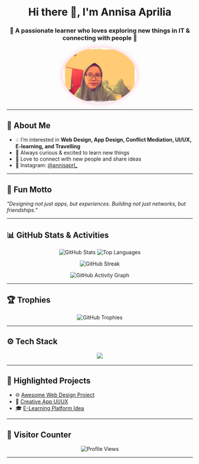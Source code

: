<!-- Profile README for GitHub -->

<!-- Banner / Header -->
<h1 align="center">Hi there 👋, I'm Annisa Aprilia</h1>
<h3 align="center">🌸 A passionate learner who loves exploring new things in IT & connecting with people 🤝</h3>

<!-- Profile Picture -->
<p align="center">
  <img src="annisa1.jpg" alt="Annisa Aprilia" width="200" style="border-radius:50%; box-shadow: 0 0 15px pink;" />
</p>

---

## 🌟 About Me  
- 💡 I’m interested in **Web Design, App Design, Conflict Mediation, UI/UX, E-learning, and Travelling**  
- 🌱 Always curious & excited to learn new things  
- 💬 Love to connect with new people and share ideas  
- 📸 Instagram: [@annisaprl_](https://instagram.com/annisaprl_)  

---

## 🔮 Fun Motto  
*"Designing not just apps, but experiences. Building not just networks, but friendships."*

---

## 📊 GitHub Stats & Activities  

<p align="center">
  <!-- Profile Stats -->
  <img src="https://github-readme-stats.vercel.app/api?username=annisaaprilia4716-bit&show_icons=true&theme=radical" alt="GitHub Stats" height="165"/>
  <img src="https://github-readme-stats.vercel.app/api/top-langs/?username=annisaaprilia4716-bit&layout=compact&langs_count=8&theme=radical" alt="Top Languages" height="165"/>
</p>

<p align="center">
  <!-- Streak Stats -->
  <img src="https://github-readme-streak-stats.herokuapp.com/?user=annisaaprilia4716-bit&theme=radical" alt="GitHub Streak"/>
</p>

<p align="center">
  <!-- Activity Graph -->
  <img src="https://github-readme-activity-graph.vercel.app/graph?username=annisaaprilia4716-bit&theme=react-dark" alt="GitHub Activity Graph"/>
</p>

---

## 🏆 Trophies  
<p align="center">
  <img src="https://github-profile-trophy.vercel.app/?username=annisaaprilia4716-bit&theme=dracula&row=1&column=6" alt="GitHub Trophies"/>
</p>

---

## ⚙️ Tech Stack  

<p align="center">
  <!-- Tech icons from devicon -->
  <img src="https://skillicons.dev/icons?i=html,css,js,react,nodejs,figma,python,git,github,vscode" />
</p>

---

## 🚀 Highlighted Projects  

- 🌐 [Awesome Web Design Project](https://github.com/annisaaprilia4716-bit)  
- 📱 [Creative App UI/UX](https://github.com/annisaaprilia4716-bit)  
- 🎓 [E-Learning Platform Idea](https://github.com/annisaaprilia4716-bit)  

---

## 👀 Visitor Counter  

<p align="center">
  <img src="https://komarev.com/ghpvc/?username=annisaaprilia4716-bit&color=ff69b4&style=for-the-badge" alt="Profile Views"/>
</p>

---
